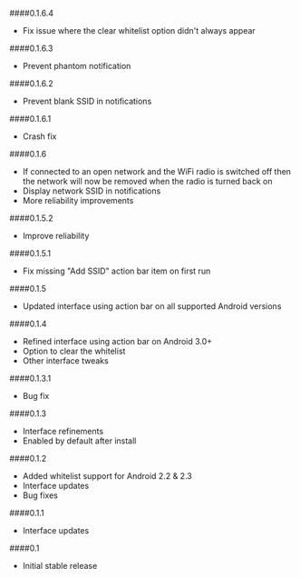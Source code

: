 ####0.1.6.4
- Fix issue where the clear whitelist option didn't always appear

####0.1.6.3
- Prevent phantom notification

####0.1.6.2
- Prevent blank SSID in notifications

####0.1.6.1
- Crash fix

####0.1.6
- If connected to an open network and the WiFi radio is switched off then the network will now be removed when the radio is turned back on
- Display network SSID in notifications
- More reliability improvements

####0.1.5.2
- Improve reliability

####0.1.5.1
- Fix missing "Add SSID" action bar item on first run

####0.1.5
- Updated interface using action bar on all supported Android versions

####0.1.4
- Refined interface using action bar on Android 3.0+
- Option to clear the whitelist
- Other interface tweaks

####0.1.3.1
- Bug fix

####0.1.3
- Interface refinements
- Enabled by default after install

####0.1.2
- Added whitelist support for Android 2.2 & 2.3
- Interface updates
- Bug fixes

####0.1.1
- Interface updates

####0.1
- Initial stable release
